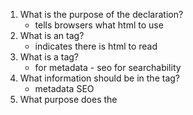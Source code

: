 1. What is the purpose of the <!DOCTYPE html > declaration?
	* tells browsers what html to use
2. What is an <html> tag?
	* indicates there is html to read
3. What is a <head> tag?
	* for metadata - seo for searchability
4. What information should be in the <head> tag?
	* metadata SEO
5. What purpose does the <title> tag accomplish?
  	* names the tab 
6. What information should live in the <body> tag?
 	* page content 
